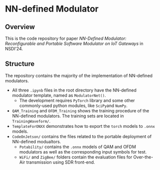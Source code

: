 # NN-defined Modulator
## Overview
This is the code repository for paper *NN-Defined Modulator: Reconfigurable and Portable Software Modulator on IoT Gateways* in NSDI'24.
## Structure
The repository contains the majority of the implementation of NN-defined modulators. 
* All three `.ipynb` files in the root directory have the NN-defined modulator template, named as `ModulatorNet()`.
  * The development requires `PyTorch` library and some other commonly-used python modules, like `SciPy`and `NumPy`.
* `QAM_Training` and `OFDM_Training` shows the training procedure of the NN-defined modulators. The training sets are located in `TrainingWaveform/`.
* `TemplateForONXX` demonstrates how to export the `torch` models to `.onnx` models.
* `CodeOnJetson/` contains the files related to the portable deployment of NN-defined modualtors. 
  * `Potability/` contains the `.onnx` models of QAM and OFDM modulators as well as the corresponding input symbols for test.
  *  `WiFi/` and `ZigBee/` folders contain the evaluation files for Over-the-Air transmission using SDR front-end.
